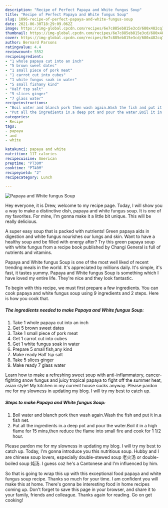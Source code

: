 ```yaml
---
description: "Recipe of Perfect Papaya and White fungus Soup"
title: "Recipe of Perfect Papaya and White fungus Soup"
slug: 1096-recipe-of-perfect-papaya-and-white-fungus-soup
date: 2021-06-30T18:29:09.062Z
image: https://img-global.cpcdn.com/recipes/6e7c885eb815e3cd/680x482cq70/papaya-and-white-fungus-soup-recipe-main-photo.jpg
thumbnail: https://img-global.cpcdn.com/recipes/6e7c885eb815e3cd/680x482cq70/papaya-and-white-fungus-soup-recipe-main-photo.jpg
cover: https://img-global.cpcdn.com/recipes/6e7c885eb815e3cd/680x482cq70/papaya-and-white-fungus-soup-recipe-main-photo.jpg
author: Bernard Parsons
ratingvalue: 4.4
reviewcount: 5552
recipeingredient:
- "1 whole papaya cut into an inch"
- "5 brown sweet dates"
- "1 small piece of pork meat"
- "1 carrot cut into cubes"
- "1 white fungus soak in water"
- "5 small fishany kind"
- "Half tsp salt"
- "5 slices ginger"
- "7 glass water"
recipeinstructions:
- "Boil water and blanch pork then wash again.Wash the fish and put it in.a fish net."
- "Put all the ingredients in.a deep pot and pour the water.Boil it in a high flame for 15 mins,then reduce the flame into small fire and cook for 1 1/2 hour."
categories:
- Recipe
tags:
- papaya
- and
- white

katakunci: papaya and white 
nutrition: 117 calories
recipecuisine: American
preptime: "PT30M"
cooktime: "PT40M"
recipeyield: "2"
recipecategory: Lunch

---
```



![Papaya and White fungus Soup](https://img-global.cpcdn.com/recipes/6e7c885eb815e3cd/680x482cq70/papaya-and-white-fungus-soup-recipe-main-photo.jpg)

Hey everyone, it is Drew, welcome to my recipe page. Today, I will show you a way to make a distinctive dish, papaya and white fungus soup. It is one of my favorites. For mine, I'm gonna make it a little bit unique. This will be really delicious.

A super easy soup that is packed with nutrients! Green papaya aids in digestion and white fungus nourishes our lungs and skin. Want to have a healthy soup and be filled with energy after? Try this green papaya soup with white fungus from a recipe book published by Changi General is full of nutrients and vitamins.

Papaya and White fungus Soup is one of the most well liked of recent trending meals in the world. It's appreciated by millions daily. It's simple, it's fast, it tastes yummy. Papaya and White fungus Soup is something which I have loved my entire life. They're nice and they look fantastic.


To begin with this recipe, we must first prepare a few ingredients. You can cook papaya and white fungus soup using 9 ingredients and 2 steps. Here is how you cook that.

<!--inarticleads1-->

##### The ingredients needed to make Papaya and White fungus Soup:

1. Take 1 whole papaya cut into an inch
1. Get 5 brown sweet dates
1. Take 1 small piece of pork meat
1. Get 1 carrot cut into cubes
1. Get 1 white fungus soak in water
1. Prepare 5 small fish,any kind
1. Make ready Half tsp salt
1. Take 5 slices ginger
1. Make ready 7 glass water


Learn how to make a refreshing sweet soup with anti-inflammatory, cancer-fighting snow fungus and juicy tropical papaya to fight off the summer heat, asian style! My kitchen in my current house sucks anyway. Please pardon me for my slowness in updating my blog. I will try my best to catch up. 

<!--inarticleads2-->

##### Steps to make Papaya and White fungus Soup:

1. Boil water and blanch pork then wash again.Wash the fish and put it in.a fish net.
1. Put all the ingredients in.a deep pot and pour the water.Boil it in a high flame for 15 mins,then reduce the flame into small fire and cook for 1 1/2 hour.


Please pardon me for my slowness in updating my blog. I will try my best to catch up. Today, I&#39;m gonna introduce you this nutritious soup. Hubby and I are chinese soup lovers, especially double-stewed soup 老火汤 or double-boiled soup 炖汤. I guess coz he&#39;s a Cantonese and I&#39;m influenced by him. 

So that is going to wrap this up with this exceptional food papaya and white fungus soup recipe. Thanks so much for your time. I am confident you will make this at home. There's gonna be interesting food in home recipes coming up. Don't forget to save this page in your browser, and share it to your family, friends and colleague. Thanks again for reading. Go on get cooking!
